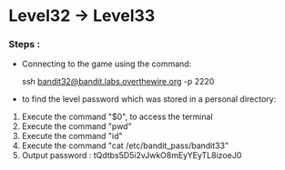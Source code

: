 # Level32 -> Level33

### Steps :
-  Connecting to the game using the command:
    
    ssh bandit32@bandit.labs.overthewire.org -p 2220

-  to find the level password which was stored in a personal directory:
1. Execute the command "$0", to access the terminal
2. Execute the command "pwd"
3. Execute the command "id"
4. Execute the command "cat /etc/bandit_pass/bandit33"
5. Output password : tQdtbs5D5i2vJwkO8mEyYEyTL8izoeJ0